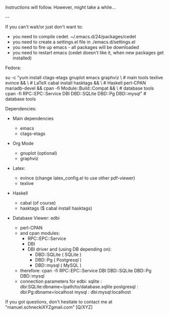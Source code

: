 Instructions will follow. However, might take a while...

--

If you can't wait/or just don't want to:
 - you need to compile cedet. ~/.emacs.d/24/packages/cedet
 - you need to create a settings.el file in ./emacs.d/settings.el
 - you need to fire up emacs - all packages will be downloaded
 - you need to restart emacs (cedet doesn't like it, when new packages get installed)


Fedora:

su -c "yum install ctags-etags gnuplot emacs graphviz \                # main tools
texlive evince &&  \                                                   # LaTeX
cabal install hasktags && \                                            # Haskell
perl-CPAN mariadb-devel && cpan -fi Module::Build::Compat && \         # database tools
cpan -fi RPC::EPC::Service DBI DBD::SQLite DBD::Pg DBD::mysql"         # database tools


Dependencies:

+ Main dependencies
  - emacs
  - ctags-etags

+ Org Mode
  - gnuplot (optional)
  - graphviz

+ Latex:
  - evince (change latex_config.el to use other pdf-viewer)
  - texlive

+ Haskell
  - cabal (of course)
  - hasktags ($ cabal install hasktags)

+ Database Viewer: edbi
  - perl-CPAN
  - and cpan modules:
     - RPC::EPC::Service
     - DBI
     - DBI driver and (using DB depending on):
          - DBD::SQLite        ( SQLite )
          - DBD::Pg            ( Postgresql )
          - DBD::mysql         ( MySQL )
  - therefore: cpan -fi RPC::EPC::Service DBI DBD::SQLite DBD::Pg DBD::mysql
  - connection parameters for edbi:
     sqlite : dbi:SQLite:dbname=/path/to/database.sqlite
     postgresql : dbi:Pg:dbname=localhost
     mysql : dbi:mysql:localhost


If you got questions, don't hesitate to contact me at "manuel.schneckiXYZgmail.com" [Q/XYZ]
